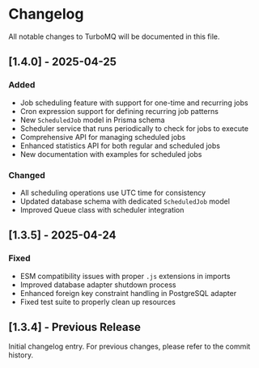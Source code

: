 # Changelog

All notable changes to TurboMQ will be documented in this file.

## [1.4.0] - 2025-04-25

### Added
- Job scheduling feature with support for one-time and recurring jobs
- Cron expression support for defining recurring job patterns
- New `ScheduledJob` model in Prisma schema
- Scheduler service that runs periodically to check for jobs to execute
- Comprehensive API for managing scheduled jobs
- Enhanced statistics API for both regular and scheduled jobs
- New documentation with examples for scheduled jobs

### Changed
- All scheduling operations use UTC time for consistency
- Updated database schema with dedicated `ScheduledJob` model
- Improved Queue class with scheduler integration

## [1.3.5] - 2025-04-24

### Fixed
- ESM compatibility issues with proper `.js` extensions in imports
- Improved database adapter shutdown process
- Enhanced foreign key constraint handling in PostgreSQL adapter
- Fixed test suite to properly clean up resources

## [1.3.4] - Previous Release

Initial changelog entry. For previous changes, please refer to the commit history.
